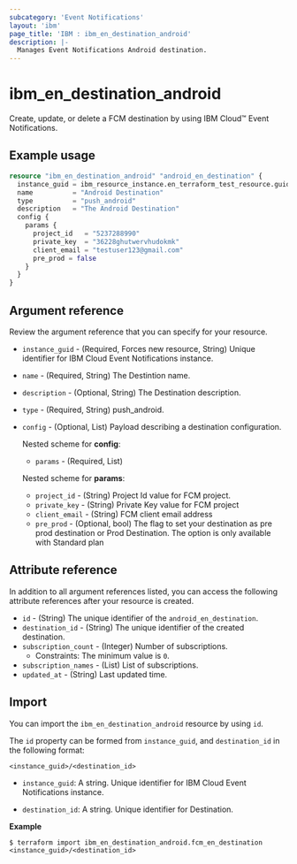 ```yaml
---
subcategory: 'Event Notifications'
layout: 'ibm'
page_title: 'IBM : ibm_en_destination_android'
description: |-
  Manages Event Notifications Android destination.
---
```


# ibm_en_destination_android

Create, update, or delete a  FCM destination by using IBM Cloud™ Event Notifications.

## Example usage

```terraform
resource "ibm_en_destination_android" "android_en_destination" {
  instance_guid = ibm_resource_instance.en_terraform_test_resource.guid
  name          = "Android Destination"
  type          = "push_android"
  description   = "The Android Destination"
  config {
    params {
      project_id   = "5237288990"
      private_key  = "36228ghutwervhudokmk"
      client_email = "testuser123@gmail.com"
      pre_prod = false
    }
  }
}
```
  
## Argument reference

Review the argument reference that you can specify for your resource.

- `instance_guid` - (Required, Forces new resource, String) Unique identifier for IBM Cloud Event Notifications instance.

- `name` - (Required, String) The Destintion name.

- `description` - (Optional, String) The Destination description.

- `type` - (Required, String) push_android.


- `config` - (Optional, List) Payload describing a destination configuration.

  Nested scheme for **config**:

  - `params` - (Required, List)

  Nested scheme for **params**:

  - `project_id` - (String) Project Id value for FCM project.
  - `private_key` - (String) Private Key value for FCM project
  - `client_email` - (String) FCM client email address
  - `pre_prod` - (Optional, bool) The flag to set your destination as pre prod destination or Prod Destination. The option is only available with Standard plan

## Attribute reference

In addition to all argument references listed, you can access the following attribute references after your resource is created.

- `id` - (String) The unique identifier of the `android_en_destination`.
- `destination_id` - (String) The unique identifier of the created destination.
- `subscription_count` - (Integer) Number of subscriptions.
  - Constraints: The minimum value is `0`.
- `subscription_names` - (List) List of subscriptions.
- `updated_at` - (String) Last updated time.

## Import

You can import the `ibm_en_destination_android` resource by using `id`.

The `id` property can be formed from `instance_guid`, and `destination_id` in the following format:

```
<instance_guid>/<destination_id>
```

- `instance_guid`: A string. Unique identifier for IBM Cloud Event Notifications instance.

- `destination_id`: A string. Unique identifier for Destination.

**Example**

```
$ terraform import ibm_en_destination_android.fcm_en_destination <instance_guid>/<destination_id>
```
